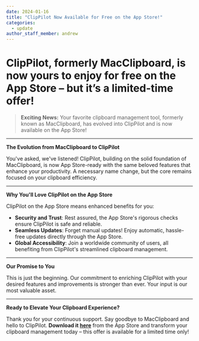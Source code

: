 ```yaml
---
date: 2024-01-16
title: "ClipPilot Now Available for Free on the App Store!"
categories:
  - update
author_staff_member: andrew
---
```


# ClipPilot, formerly MacClipboard, is now yours to enjoy for free on the App Store – but it’s a limited-time offer!

> **Exciting News:** Your favorite clipboard management tool, formerly known as MacClipboard, has evolved into ClipPilot and is now available on the App Store!

---

**The Evolution from MacClipboard to ClipPilot**

You've asked, we've listened! ClipPilot, building on the solid foundation of MacClipboard, is now App Store-ready with the same beloved features that enhance your productivity. A necessary name change, but the core remains focused on your clipboard efficiency.

---

**Why You'll Love ClipPilot on the App Store**

ClipPilot on the App Store means enhanced benefits for you:

- **Security and Trust**: Rest assured, the App Store's rigorous checks ensure ClipPilot is safe and reliable.
- **Seamless Updates**: Forget manual updates! Enjoy automatic, hassle-free updates directly through the App Store.
- **Global Accessibility**: Join a worldwide community of users, all benefiting from ClipPilot's streamlined clipboard management.

---

**Our Promise to You**

This is just the beginning. Our commitment to enriching ClipPilot with your desired features and improvements is stronger than ever. Your input is our most valuable asset.

---

**Ready to Elevate Your Clipboard Experience?**

Thank you for your continuous support. Say goodbye to MacClipboard and hello to ClipPilot. **Download it [here](https://apps.apple.com/us/app/clippilot-clipboard/id6476124023?mt=12)** from the App Store and transform your clipboard management today – this offer is available for a limited time only!
